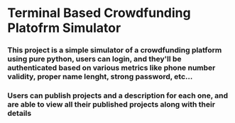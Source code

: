 # **Terminal Based Crowdfunding Platofrm Simulator**

### This project is a simple simulator of a crowdfunding platform using pure python, users can login, and they'll be authenticated based on various metrics like phone number validity, proper name lenght, strong password, etc...
### Users can publish projects and a description for each one, and are able to view all their published projects along with their details ###
